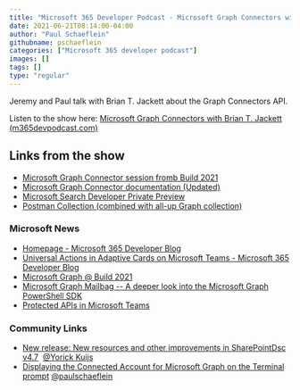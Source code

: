 ```yaml
---
title: "Microsoft 365 Developer Podcast - Microsoft Graph Connectors with Brian T. Jackett"
date: 2021-06-21T08:14:00-04:00
author: "Paul Schaeflein"
githubname: pschaeflein
categories: ["Microsoft 365 developer podcast"]
images: []
tags: []
type: "regular"
---
```


Jeremy and Paul talk with Brian T. Jackett about the Graph Connectors
API.

Listen to the show here: [Microsoft Graph Connectors with Brian T.
Jackett
(m365devpodcast.com)](https://www.m365devpodcast.com/e/microsoft-graph-connectors-with-brian-t-jackett/) 


## Links from the show

-   [Microsoft Graph Connector session fromb Build
    2021](https://aka.ms/brk243%22%22)
-   [Microsoft Graph Connector documentation
    (Updated)](https://aka.ms/GraphConnectorsAPI)
-   [Microsoft Search Developer Private
    Preview](https://aka.ms/searchdevprivatepreview)
-   [Postman Collection (combined with all-up Graph
    collection)](https://aka.ms/graphpostman)

### Microsoft News 

-   [Homepage - Microsoft 365 Developer
    Blog](https://developer.microsoft.com/microsoft-365/blogs/)
-   [Universal Actions in Adaptive Cards on Microsoft Teams - Microsoft
    365 Developer
    Blog](https://developer.microsoft.com/microsoft-365/blogs/universal-actions-in-adaptive-cards-on-microsoft-teams/)
-   [Microsoft Graph @ Build
    2021](https://developer.microsoft.com/graph/blogs/whats-new-in-microsoft-graph-at-build-2021/)
-   [Microsoft Graph Mailbag -- A deeper look into the Microsoft Graph
    PowerShell
    SDK](https://developer.microsoft.com/graph/blogs/microsoft-graph-mailbag-a-deeper-look-into-the-microsoft-graph-powershell-sdk/)
-   [Protected APIs in Microsoft
    Teams](https://docs.microsoft.com/graph/teams-protected-apis)

### Community Links 

-   [New release: New resources and other improvements in SharePointDsc
    v4.7](https://techcommunity.microsoft.com/t5/sharepointdsc/new-release-new-resources-and-other-improvements-in/ba-p/2436520)  [@Yorick
    Kuijs](https://techcommunity.microsoft.com/t5/user/viewprofilepage/user-id/93178) 
-   [Displaying the Connected Account for Microsoft Graph on the
    Terminal
    prompt](https://www.schaeflein.net/msgraph-terminal-prompt/) [@paulschaeflein](https://techcommunity.microsoft.com/t5/user/viewprofilepage/user-id/113) 

